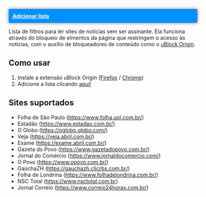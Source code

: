 <a style="display: block; padding: 10px 50px 10px 10px; color: #fff; background: #0090ff; font-weight: 700; box-shadow: 0 0 10px rgba(0,0,0,0.5); border-bottom-left-radius: 2px; border-bottom-right-radius: 2px;" href="abp:subscribe?location=https://raw.githubusercontent.com/fabiom/br-paywall/master/br-paywall.txt&amp;title=br-paywall}}">Adicionar lista</a>

Lista de filtros para ler sites de notícias sem ser assinante. Ela funciona através do bloqueio de elmentos da página que restringem o acesso às notícias, com o auxílio de bloqueadores de conteúdo como o [uBlock Origin](https://github.com/gorhill/uBlock).

## Como usar

1. Instale a extensão uBlock Origin ([Firefox](https://addons.mozilla.org/pt-BR/firefox/addon/ublock-origin/) / [Chrome](https://chrome.google.com/webstore/detail/ublock-origin/cjpalhdlnbpafiamejdnhcphjbkeiagm?hl=pt-BR))
2. Adicione a lista clicando [aqui!](abp:subscribe?location=https://raw.githubusercontent.com/fabiom/br-paywall/master/br-paywall.txt&amp;title=br-paywall)

## Sites suportados

- Folha de São Paulo (https://www.folha.uol.com.br/)
- Estadão (https://www.estadao.com.br/)
- O Globo (https://oglobo.globo.com/)
- Veja (https://veja.abril.com.br/)
- Exame (https://exame.abril.com.br/)
- Gazeta do Povo (https://www.gazetadopovo.com.br/)
- Jornal do Comércio (https://www.jornaldocomercio.com/)
- O Povo (https://www.opovo.com.br/)
- GaúchaZH (https://gauchazh.clicrbs.com.br/)
- Folha de Londrina (https://www.folhadelondrina.com.br/)
- NSC Total (https://www.nsctotal.com.br)
- Jornal Correio (https://www.correio24horas.com.br/)
